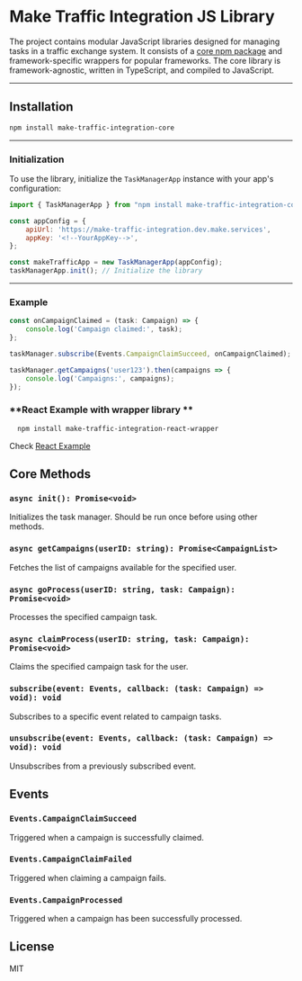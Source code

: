# Make Traffic Integration JS Library

The project contains modular JavaScript libraries designed for managing tasks in a traffic exchange system. 
It consists of a [core npm package](https://www.npmjs.com/package/make-traffic-integration-core) and framework-specific 
wrappers for popular frameworks. 
The core library is framework-agnostic, written in TypeScript, and compiled to JavaScript.

---

## **Installation**

```bash
npm install make-traffic-integration-core
```

---

### **Initialization**
To use the library, initialize the `TaskManagerApp` instance with your app's configuration:

```javascript
import { TaskManagerApp } from "npm install make-traffic-integration-core";

const appConfig = {
    apiUrl: 'https://make-traffic-integration.dev.make.services',
    appKey: '<!--YourAppKey-->',
};

const makeTrafficApp = new TaskManagerApp(appConfig);
taskManagerApp.init(); // Initialize the library
```

---

### Example
```typescript
const onCampaignClaimed = (task: Campaign) => {
    console.log('Campaign claimed:', task);
};

taskManager.subscribe(Events.CampaignClaimSucceed, onCampaignClaimed);

taskManager.getCampaigns('user123').then(campaigns => {
    console.log('Campaigns:', campaigns);
});
```


### **React Example with wrapper library **
```bash
  npm install make-traffic-integration-react-wrapper
```

Check [React Example](./examples/react-app/README.md)


## Core Methods

### `async init(): Promise<void>`
Initializes the task manager. Should be run once before using other methods.

### `async getCampaigns(userID: string): Promise<CampaignList>`
Fetches the list of campaigns available for the specified user.

### `async goProcess(userID: string, task: Campaign): Promise<void>`
Processes the specified campaign task.

### `async claimProcess(userID: string, task: Campaign): Promise<void>`
Claims the specified campaign task for the user.

### `subscribe(event: Events, callback: (task: Campaign) => void): void`
Subscribes to a specific event related to campaign tasks.

### `unsubscribe(event: Events, callback: (task: Campaign) => void): void`
Unsubscribes from a previously subscribed event.

## Events

### `Events.CampaignClaimSucceed`
Triggered when a campaign is successfully claimed.

### `Events.CampaignClaimFailed`
Triggered when claiming a campaign fails.

### `Events.CampaignProcessed`
Triggered when a campaign has been successfully processed.

## License
MIT


